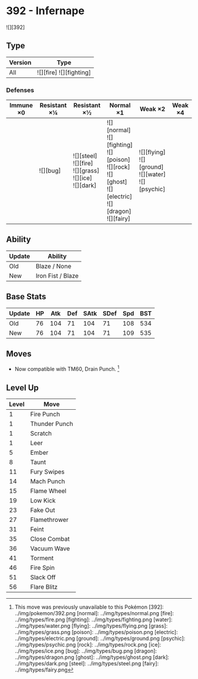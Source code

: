 # 392 - Infernape
![][392]

## Type

Version | Type
---     | ---
All     | ![][fire]  ![][fighting]

### Defenses

Immune ×0 | Resistant ×¼ | Resistant ×½                                                       | Normal ×1                                                                                                                | Weak ×2                                                      | Weak ×4
---       | ---          | ---                                                                | ---                                                                                                                      | ---                                                          | ---
&nbsp;    | ![][bug]<br> | ![][steel]<br>![][fire]<br>![][grass]<br>![][ice]<br>![][dark]<br> | ![][normal]<br>![][fighting]<br>![][poison]<br>![][rock]<br>![][ghost]<br>![][electric]<br>![][dragon]<br>![][fairy]<br> | ![][flying]<br>![][ground]<br>![][water]<br>![][psychic]<br> | &nbsp;

## Ability

Update | Ability
---    | ---
Old    | Blaze / None
New    | Iron Fist / Blaze

## Base Stats

Update | HP  | Atk | Def | SAtk | SDef | Spd | BST
---    | --- | --- | --- | ---  | ---  | --- | ---
Old    | 76  | 104 | 71  | 104  | 71   | 108 | 534
New    | 76  | 104 | 71  | 104  | 71   | 109 | 535

## Moves

 - Now compatible with TM60, Drain Punch. [^1]

## Level Up

Level | Move
---   | ---
1     | Fire Punch
1     | Thunder Punch
1     | Scratch
1     | Leer
5     | Ember
8     | Taunt
11    | Fury Swipes
14    | Mach Punch
15    | Flame Wheel
19    | Low Kick
23    | Fake Out
27    | Flamethrower
31    | Feint
35    | Close Combat
36    | Vacuum Wave
41    | Torment
46    | Fire Spin
51    | Slack Off
56    | Flare Blitz

[^1]: This move was previously unavailable to this Pokémon
[392]: ../img/pokemon/392.png
[normal]: ../img/types/normal.png
[fire]: ../img/types/fire.png
[fighting]: ../img/types/fighting.png
[water]: ../img/types/water.png
[flying]: ../img/types/flying.png
[grass]: ../img/types/grass.png
[poison]: ../img/types/poison.png
[electric]: ../img/types/electric.png
[ground]: ../img/types/ground.png
[psychic]: ../img/types/psychic.png
[rock]: ../img/types/rock.png
[ice]: ../img/types/ice.png
[bug]: ../img/types/bug.png
[dragon]: ../img/types/dragon.png
[ghost]: ../img/types/ghost.png
[dark]: ../img/types/dark.png
[steel]: ../img/types/steel.png
[fairy]: ../img/types/fairy.png

